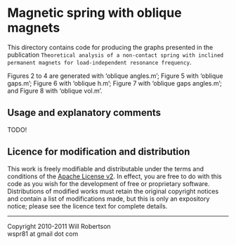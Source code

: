 Magnetic spring with oblique magnets
====================================

This directory contains code for producing the graphs presented in the
publication `Theoretical analysis of a non-contact spring with inclined permanent magnets for load-independent resonance frequency`.

Figures 2 to 4 are generated with ‘oblique angles.m’; Figure 5 with ‘oblique gaps.m’; Figure 6 with ‘oblique h.m’; Figure 7 with ‘oblique gaps angles.m’; and Figure 8 with ‘oblique vol.m’.

Usage and explanatory comments
------------------------------

TODO!

Licence for modification and distribution
-----------------------------------------

This work is freely modifiable and distributable under the terms and conditions of the
[Apache License v2](http://www.apache.org/licenses/LICENSE-2.0).
In effect, you are free to do with this code as you wish for the development of free or proprietary software.
Distributions of modified works must retain the original copyright notices and contain a list of modifications made, but this is only an expository notice; please see the licence text for complete details.

----------------------------------
Copyright 2010-2011 Will Robertson  
wspr81 at gmail dot com